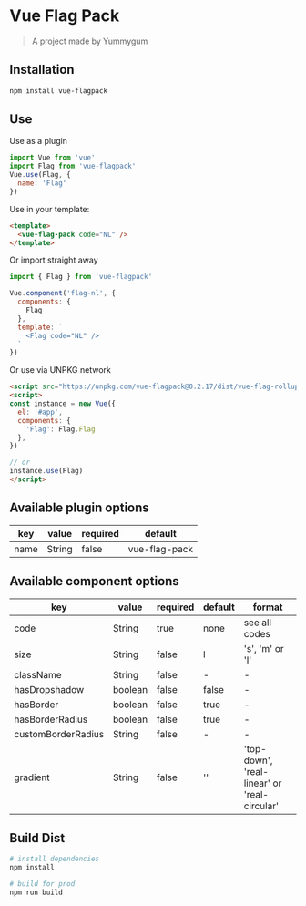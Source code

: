 # Vue Flag Pack

> A project made by Yummygum

## Installation

```bash
npm install vue-flagpack
```

## Use
Use as a plugin
```js
import Vue from 'vue'
import Flag from 'vue-flagpack'
Vue.use(Flag, {
  name: 'Flag'
})
```

Use in your template:
```html
<template>
  <vue-flag-pack code="NL" />
</template>
```

Or import straight away
```js
import { Flag } from 'vue-flagpack'

Vue.component('flag-nl', {
  components: {
    Flag
  },
  template: `
    <Flag code="NL" />
  `
})
```

Or use via UNPKG network
```html
<script src="https://unpkg.com/vue-flagpack@0.2.17/dist/vue-flag-rollup.iife.js"></script>
<script>
const instance = new Vue({
  el: '#app',
  components: {
    'Flag': Flag.Flag
  },
})

// or
instance.use(Flag)
</script>
```


## Available plugin options

| key   | value   | required | default |
|-------|-------|------|------|
| name |  String | false | vue-flag-pack |



## Available component options

| key   | value   | required | default | format |
|-------|-------|------|------|------|
| code |  String | true | none | see all codes |
| size |  String | false | l | 's', 'm' or 'l' |
| className |  String | false | - | - |
| hasDropshadow |  boolean | false | false | - |
| hasBorder |  boolean | false | true | - |
| hasBorderRadius | boolean | false | true | - |
| customBorderRadius |  String | false | - | - |
| gradient |  String | false | '' | 'top-down', 'real-linear' or 'real-circular' |



## Build Dist

```bash
# install dependencies
npm install

# build for prod
npm run build
```
